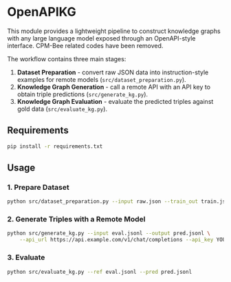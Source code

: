 # OpenAPIKG

This module provides a lightweight pipeline to construct knowledge graphs with any large language model exposed through an OpenAPI-style interface. CPM-Bee related codes have been removed.

The workflow contains three main stages:

1. **Dataset Preparation** - convert raw JSON data into instruction-style examples for remote models (`src/dataset_preparation.py`).
2. **Knowledge Graph Generation** - call a remote API with an API key to obtain triple predictions (`src/generate_kg.py`).
3. **Knowledge Graph Evaluation** - evaluate the predicted triples against gold data (`src/evaluate_kg.py`).

## Requirements
```bash
pip install -r requirements.txt
```

## Usage
### 1. Prepare Dataset
```bash
python src/dataset_preparation.py --input raw.json --train_out train.jsonl --eval_out eval.jsonl
```

### 2. Generate Triples with a Remote Model
```bash
python src/generate_kg.py --input eval.jsonl --output pred.jsonl \
    --api_url https://api.example.com/v1/chat/completions --api_key YOUR_API_KEY
```

### 3. Evaluate
```bash
python src/evaluate_kg.py --ref eval.jsonl --pred pred.jsonl
```
